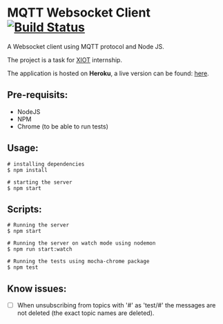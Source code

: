 # MQTT Websocket Client [![Build Status](https://travis-ci.org/khaled-hamam/mqtt-websocket-client.svg?branch=master)](https://travis-ci.org/khaled-hamam/mqtt-websocket-client)

A Websocket client using MQTT protocol and Node JS.

The project is a task for [XIOT](http://xiot.io) internship.

The application is hosted on **Heroku**, a live version can be found: [here](https://mqtt-websocket-client.herokuapp.com/).

## Pre-requisits:
* NodeJS
* NPM
* Chrome (to be able to run tests)

## Usage:
```
# installing dependencies
$ npm install

# starting the server
$ npm start
```

## Scripts:
```
# Running the server
$ npm start

# Running the server on watch mode using nodemon
$ npm run start:watch

# Running the tests using mocha-chrome package
$ npm test 
```

## Know issues:
- [ ] When unsubscribing from topics with '#' as 'test/#' the messages are not deleted (the exact topic names are deleted).
